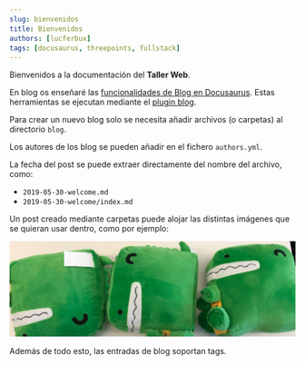 ```yaml
---
slug: bienvenidos
title: Bienvenidos
authors: [lucferbux]
tags: [docusaurus, threepoints, fullstack]
---
```


Bienvenidos a la documentación del **Taller Web**.

En blog os enseñaré las [funcionalidades de Blog en Docusaurus](https://docusaurus.io/docs/blog). Estas herramientas se ejecutan mediante el [plugin blog](https://docusaurus.io/docs/api/plugins/@docusaurus/plugin-content-blog).

Para crear un nuevo blog solo se necesita añadir archivos (o carpetas) al directorio `blog`.

Los autores de los blog se pueden añadir en el fichero `authors.yml`.

La fecha del post se puede extraer directamente del nombre del archivo, como:

- `2019-05-30-welcome.md`
- `2019-05-30-welcome/index.md`

Un post creado mediante carpetas puede alojar las distintas imágenes que se quieran usar dentro, como por ejemplo:

![Docusaurus Plushie](./docusaurus-plushie-banner.jpeg)

Además de todo esto, las entradas de blog soportan tags.
